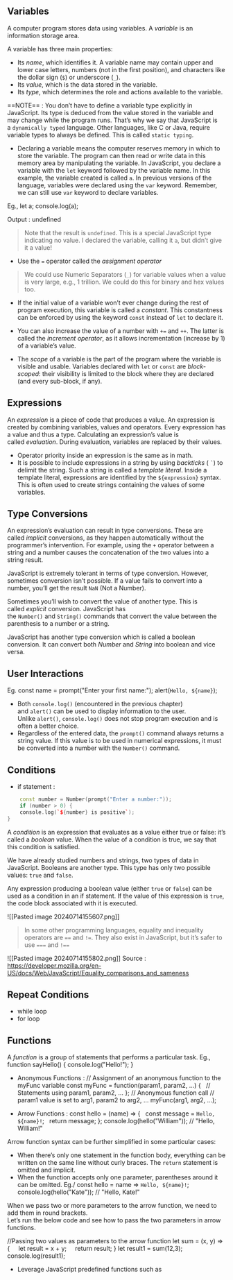 ## Variables 
A computer program stores data using variables. A _variable_ is an information storage area. 

A variable has three main properties:
- Its _name_, which identifies it. A variable name may contain upper and lower case letters, numbers (not in the first position), and characters like the dollar sign (`$`) or underscore (`_`).
- Its _value_, which is the data stored in the variable.
- Its _type_, which determines the role and actions available to the variable.

==NOTE== : You don’t have to define a variable type explicitly in JavaScript. Its type is deduced from the value stored in the variable and may change while the program runs. That’s why we say that JavaScript is a `dynamically typed` language. Other languages, like C or Java, require variable types to always be defined. This is called `static typing`.

- Declaring a variable means the computer reserves memory in which to store the variable. The program can then read or write data in this memory area by manipulating the variable.
In JavaScript, you declare a variable with the `let` keyword followed by the variable name. In this example, the variable created is called `a`. In previous versions of the language, variables were declared using the `var` keyword. Remember, we can still use `var` keyword to declare variables.

Eg., 
let a;
console.log(a);

Output : undefined
 > Note that the result is `undefined`. This is a special JavaScript type indicating no value. I declared the variable, calling it `a`, but didn’t give it a value!


- Use the `=` operator called the _assignment operator_ 
> We could use Numeric Separators (`_`) for variable values when a value is very large, e.g., 1 trillion. We could do this for binary and hex values too.

- If the initial value of a variable won’t ever change during the rest of program execution, this variable is called a _constant_. This constantness can be enforced by using the keyword `const` instead of `let` to declare it. 

- You can also increase the value of a number with `+=` and `++`. The latter is called the _increment operator_, as it allows incrementation (increase by 1) of a variable’s value.

- The _scope_ of a variable is the part of the program where the variable is visible and usable. Variables declared with `let` or `const` are _block-scoped_: their visibility is limited to the block where they are declared (and every sub-block, if any).

## Expressions 
An _expression_ is a piece of code that produces a value. An expression is created by combining variables, values and operators. Every expression has a value and thus a type. Calculating an expression’s value is called _evaluation_. During evaluation, variables are replaced by their values.
 - Operator priority inside an expression is the same as in math.
 - It is possible to include expressions in a string by using _backticks_ ( `` ` ``) to delimit the string. Such a string is called a _template literal_. Inside a template literal, expressions are identified by the `${expression}` syntax. This is often used to create strings containing the values of some variables.


## Type Conversions
An expression’s evaluation can result in type conversions. These are called _implicit_ conversions, as they happen automatically without the programmer’s intervention. For example, using the `+` operator between a string and a number causes the concatenation of the two values into a string result. 

JavaScript is extremely tolerant in terms of type conversion. However, sometimes conversion isn’t possible. If a value fails to convert into a number, you’ll get the result `NaN` (Not a Number).

Sometimes you’ll wish to convert the value of another type. This is called _explicit_ conversion. JavaScript has the `Number()` and `String()` commands that convert the value between the parenthesis to a number or a string.

JavaScript has another type conversion which is called a boolean conversion. It can convert both _Number_ and _String_ into boolean and vice versa.

## User Interactions
Eg. 
const name = prompt("Enter your first name:");
alert(`Hello, ${name}`);

- Both `console.log()` (encountered in the previous chapter) and `alert()` can be used to display information to the user. Unlike `alert()`, `console.log()` does not stop program execution and is often a better choice.
- Regardless of the entered data, the `prompt()` command always returns a string value. If this value is to be used in numerical expressions, it must be converted into a number with the `Number()` command.

## Conditions
- if statement : 
```cpp
	const number = Number(prompt("Enter a number:"));
	if (number > 0) {
	console.log(`${number} is positive`);
}
```

A _condition_ is an expression that evaluates as a value either true or false: it’s called a _boolean_ value. When the value of a condition is true, we say that this condition is satisfied.

We have already studied numbers and strings, two types of data in JavaScript. Booleans are another type. This type has only two possible values: `true` and `false`.

Any expression producing a boolean value (either `true` or `false`) can be used as a condition in an if statement. If the value of this expression is `true`, the code block associated with it is executed.

![[Pasted image 20240714155607.png]]
> In some other programming languages, equality and inequality operators are `==` and `!=`. They also exist in JavaScript, but it’s safer to use `===` and `!==`

![[Pasted image 20240714155802.png]]
Source : https://developer.mozilla.org/en-US/docs/Web/JavaScript/Equality_comparisons_and_sameness

## Repeat Conditions
- while loop
- for loop

## Functions 
A _function_ is a group of statements that performs a particular task.
Eg.,
function sayHello() { 
console.log("Hello!");
}

- Anonymous Functions :
// Assignment of an anonymous function to the myFunc variable
const myFunc = function(param1, param2, ...) {
  // Statements using param1, param2, ...
};
// Anonymous function call
// param1 value is set to arg1, param2 to arg2, ...
myFunc(arg1, arg2, ...);


- Arrow Functions :
 const hello = (name) => {
  const message = `Hello, ${name}!`;
  return message;
};
console.log(hello("William")); // "Hello, William!"

Arrow function syntax can be further simplified in some particular cases:
- When there’s only one statement in the function body, everything can be written on the same line without curly braces. The `return` statement is omitted and implicit.
- When the function accepts only one parameter, parentheses around it can be omitted.
Eg./
const hello = name => `Hello, ${name}!`;
console.log(hello("Kate")); // "Hello, Kate!"

When we pass two or more parameters to the arrow function, we need to add them in round brackets.  
Let’s run the below code and see how to pass the two parameters in arrow functions.

//Passing two values as parameters to the arrow function
let sum = (x, y) => {
    let result = x + y;
    return result;
} 
let result1 = sum(12,3);
console.log(result1);

-  Leverage JavaScript predefined functions such as 